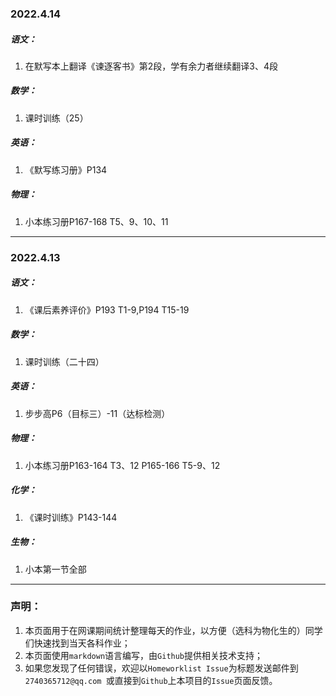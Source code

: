 ### 2022.4.14  

##### 语文：  
1. 在默写本上翻译《谏逐客书》第2段，学有余力者继续翻译3、4段

##### 数学：  
1. 课时训练（25）

##### 英语：  
1. 《默写练习册》P134

##### 物理：  
1. 小本练习册P167-168 T5、9、10、11



------------    

### 2022.4.13

##### 语文：  
1. 《课后素养评价》P193 T1-9,P194 T15-19

##### 数学：  
1. 课时训练（二十四）

##### 英语：  
1. 步步高P6（目标三）-11（达标检测）

##### 物理：  
1. 小本练习册P163-164 T3、12   P165-166 T5-9、12

##### 化学：
1. 《课时训练》P143-144

##### 生物：
1. 小本第一节全部
  
------------  

### 声明：

1. 本页面用于在网课期间统计整理每天的作业，以方便（选科为物化生的）同学们快速找到当天各科作业；
2. 本页面使用`markdown`语言编写，由`Github`提供相关技术支持；
3. 如果您发现了任何错误，欢迎以`Homeworklist Issue`为标题发送邮件到`2740365712@qq.com `或直接到`Github`上本项目的`Issue`页面反馈。